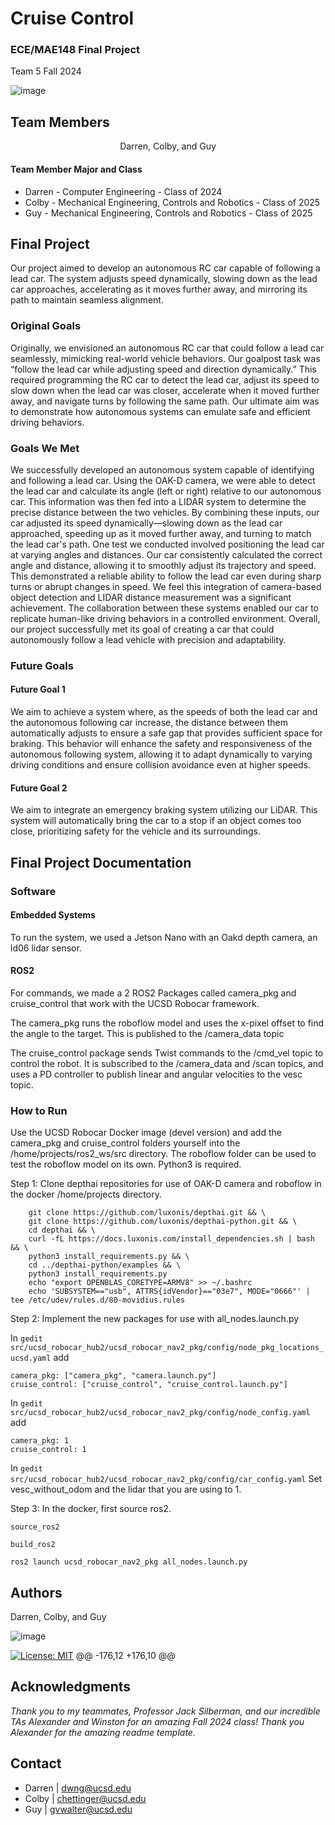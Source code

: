 <div id="top"></div>

# Cruise Control

<h3>ECE/MAE148 Final Project</h3>
<p>
Team 5 Fall 2024
</p>

![image](https://github.com/UCSD-ECEMAE-148/fall-2024-final-project-team-5/blob/main/Media/robocar1.jpg)
</div>

<!-- TEAM MEMBERS -->
## Team Members

<div align="center">
    <p align = "center">Darren, Colby, and Guy</p>
</div>

<h4>Team Member Major and Class </h4>
<ul>
  <li>Darren - Computer Engineering - Class of 2024</li>
  <li>Colby - Mechanical Engineering, Controls and Robotics - Class of 2025</li>
  <li>Guy - Mechanical Engineering, Controls and Robotics - Class of 2025</li>
</ul>

<!-- Final Project -->
## Final Project
Our project aimed to develop an autonomous RC car capable of following a lead car. The system adjusts speed dynamically, slowing down as the lead car approaches, accelerating as it moves further away, and mirroring its path to maintain seamless alignment.

<!-- Original Goals -->
### Original Goals
Originally, we envisioned an autonomous RC car that could follow a lead car seamlessly, mimicking real-world vehicle behaviors. Our goalpost task was “follow the lead car while adjusting speed and direction dynamically.” This required programming the RC car to detect the lead car, adjust its speed to slow down when the lead car was closer, accelerate when it moved further away, and navigate turns by following the same path. Our ultimate aim was to demonstrate how autonomous systems can emulate safe and efficient driving behaviors.

<!-- End Results -->
### Goals We Met
We successfully developed an autonomous system capable of identifying and following a lead car. Using the OAK-D camera, we were able to detect the lead car and calculate its angle (left or right) relative to our autonomous car. This information was then fed into a LIDAR system to determine the precise distance between the two vehicles. By combining these inputs, our car adjusted its speed dynamically—slowing down as the lead car approached, speeding up as it moved further away, and turning to match the lead car's path. One test we conducted involved positioning the lead car at varying angles and distances. Our car consistently calculated the correct angle and distance, allowing it to smoothly adjust its trajectory and speed. This demonstrated a reliable ability to follow the lead car even during sharp turns or abrupt changes in speed. We feel this integration of camera-based object detection and LIDAR distance measurement was a significant achievement. The collaboration between these systems enabled our car to replicate human-like driving behaviors in a controlled environment. Overall, our project successfully met its goal of creating a car that could autonomously follow a lead vehicle with precision and adaptability.

### Future Goals
#### Future Goal 1
We aim to achieve a system where, as the speeds of both the lead car and the autonomous following car increase, the distance between them automatically adjusts to ensure a safe gap that provides sufficient space for braking. This behavior will enhance the safety and responsiveness of the autonomous following system, allowing it to adapt dynamically to varying driving conditions and ensure collision avoidance even at higher speeds.

#### Future Goal 2
We aim to integrate an emergency braking system utilizing our LiDAR. This system will automatically bring the car to a stop if an object comes too close, prioritizing safety for the vehicle and its surroundings.

## Final Project Documentation

### Software
#### Embedded Systems
To run the system, we used a Jetson Nano with an Oakd depth camera, an ld06 lidar sensor.

#### ROS2
For commands, we made a 2 ROS2 Packages called camera_pkg and cruise_control that work with the UCSD Robocar framework. 

The camera_pkg runs the roboflow model and uses the x-pixel offset to find the angle to the target. This is published to the /camera_data topic

The cruise_control package sends Twist commands to the /cmd_vel topic to control the robot. It is subscribed to the /camera_data and /scan topics, and uses a PD controller to publish linear and angular velocities to the vesc topic. 


### How to Run
Use the UCSD Robocar Docker image (devel version) and add the camera_pkg and cruise_control folders yourself into the /home/projects/ros2_ws/src directory. The roboflow folder can be used to test the roboflow model on its own. Python3 is required.

Step 1: Clone depthai repositories for use of OAK-D camera and roboflow in the docker /home/projects directory.

```
    git clone https://github.com/luxonis/depthai.git && \
    git clone https://github.com/luxonis/depthai-python.git && \
    cd depthai && \
    curl -fL https://docs.luxonis.com/install_dependencies.sh | bash && \
    python3 install_requirements.py && \
    cd ../depthai-python/examples && \
    python3 install_requirements.py
    echo "export OPENBLAS_CORETYPE=ARMV8" >> ~/.bashrc
    echo 'SUBSYSTEM=="usb", ATTRS{idVendor}=="03e7", MODE="0666"' | tee /etc/udev/rules.d/80-movidius.rules
```
Step 2: Implement the new packages for use with all_nodes.launch.py

In ```gedit src/ucsd_robocar_hub2/ucsd_robocar_nav2_pkg/config/node_pkg_locations_ucsd.yaml``` add 

``` 
camera_pkg: ["camera_pkg", "camera.launch.py"]
cruise_control: ["cruise_control", "cruise_control.launch.py"]
```
In ```gedit src/ucsd_robocar_hub2/ucsd_robocar_nav2_pkg/config/node_config.yaml``` add 

```
camera_pkg: 1
cruise_control: 1
```
In ```gedit src/ucsd_robocar_hub2/ucsd_robocar_nav2_pkg/config/car_config.yaml```
Set vesc_without_odom and the lidar that you are using to 1.

Step 3: In the docker, first source ros2. 

```source_ros2```

```build_ros2```

```ros2 launch ucsd_robocar_nav2_pkg all_nodes.launch.py```


<!-- Authors -->
## Authors
Darren, Colby, and Guy

![image](https://github.com/UCSD-ECEMAE-148/fall-2024-final-project-team-5/blob/main/Media/groupphoto148.jpg)

<!-- Badges -->
[![License: MIT](https://img.shields.io/badge/License-MIT-yellow.svg)](https://opensource.org/licenses/MIT)
@@ -176,12 +176,10 @@
## Acknowledgments
*Thank you to my teammates, Professor Jack Silberman, and our incredible TAs Alexander and Winston for an amazing Fall 2024 class! Thank you Alexander for the amazing readme template.*

<!-- CONTACT -->
## Contact

* Darren | dwng@ucsd.edu
* Colby | chettinger@ucsd.edu 
* Guy | gvwalter@ucsd.edu
